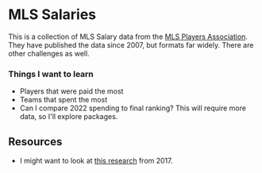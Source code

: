 # MLS Salaries

This is a collection of MLS Salary data from the [MLS Players Association](https://mlsplayers.org/resources/salary-guide). They have published the data since 2007, but formats far widely. There are other challenges as well.

### Things I want to learn

- Players that were paid the most
- Teams that spent the most
- Can I compare 2022 spending to final ranking? This will require more data, so I'll explore packages.

## Resources

- I might want to look at [this research](https://static1.squarespace.com/static/5b141b4a2714e53264a3db7d/t/5b14224703ce643a99571d4a/1528046159698/Goldberg_MLS_Salaries.pdf) from 2017.

